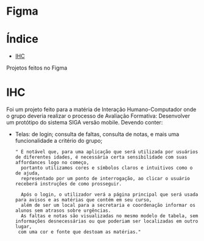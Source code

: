 # Figma

# Índice
  - [IHC](#ihc)


Projetos feitos no Figma

# IHC

Foi um projeto feito para a matéria de Interação Humano-Computador onde o grupo deveria realizar o processo de Avaliação Formativa:
Desenvolver um protótipo do sistema  SIGA versão mobile. Devendo conter:
* Telas: de login; consulta de faltas, consulta de notas, e mais uma funcionalidade a critério do grupo;

      " É notável que, para uma aplicação que será utilizada por usuários de diferentes idades, é necessária certa sensibilidade com suas affordances logo no começo,
        portanto utilizamos cores e símbolos claros e intuitivos como o de ajuda,
        representado por um ponto de interrogação, ao clicar o usuário receberá instruções de como prosseguir.
  
        Após o login, o utilizador verá a página principal que será usada para avisos e as matérias que contém em seu curso,
        além de ser um local para a secretaria e coordenação informar os alunos sem atrasos sobre urgências. 
        As faltas e notas são visualizadas no mesmo modelo de tabela, sem informações desnecessárias ou que poderiam ser localizadas em outro lugar,
       com uma cor e fonte que destoam as matérias."


